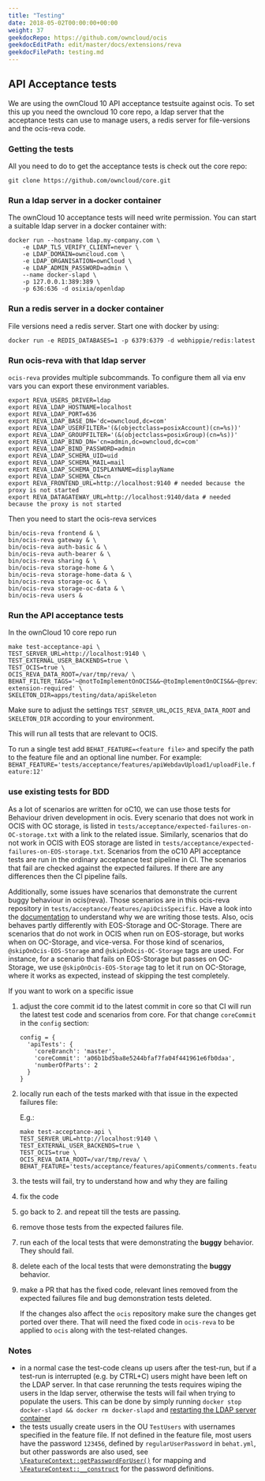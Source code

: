 ```yaml
---
title: "Testing"
date: 2018-05-02T00:00:00+00:00
weight: 37
geekdocRepo: https://github.com/owncloud/ocis
geekdocEditPath: edit/master/docs/extensions/reva
geekdocFilePath: testing.md
---
```



## API Acceptance tests

We are using the ownCloud 10 API acceptance testsuite against ocis. To set this up you need the owncloud 10 core repo, a ldap server that the acceptance tests can use to manage users, a redis server for file-versions and the ocis-reva code.

### Getting the tests

All you need to do to get the acceptance tests is check out the core repo:
```
git clone https://github.com/owncloud/core.git
```

### Run a ldap server in a docker container

The ownCloud 10 acceptance tests will need write permission. You can start a suitable ldap server in a docker container with:

```
docker run --hostname ldap.my-company.com \
    -e LDAP_TLS_VERIFY_CLIENT=never \
    -e LDAP_DOMAIN=owncloud.com \
    -e LDAP_ORGANISATION=ownCloud \
    -e LDAP_ADMIN_PASSWORD=admin \
    --name docker-slapd \
    -p 127.0.0.1:389:389 \
    -p 636:636 -d osixia/openldap
```
### Run a redis server in a docker container

File versions need a redis server. Start one with docker by using:

`docker run -e REDIS_DATABASES=1 -p 6379:6379 -d webhippie/redis:latest`

### Run ocis-reva with that ldap server

`ocis-reva` provides multiple subcommands. To configure them all via env vars you can export these environment variables.

```
export REVA_USERS_DRIVER=ldap
export REVA_LDAP_HOSTNAME=localhost
export REVA_LDAP_PORT=636
export REVA_LDAP_BASE_DN='dc=owncloud,dc=com'
export REVA_LDAP_USERFILTER='(&(objectclass=posixAccount)(cn=%s))'
export REVA_LDAP_GROUPFILTER='(&(objectclass=posixGroup)(cn=%s))'
export REVA_LDAP_BIND_DN='cn=admin,dc=owncloud,dc=com'
export REVA_LDAP_BIND_PASSWORD=admin
export REVA_LDAP_SCHEMA_UID=uid
export REVA_LDAP_SCHEMA_MAIL=mail
export REVA_LDAP_SCHEMA_DISPLAYNAME=displayName
export REVA_LDAP_SCHEMA_CN=cn
export REVA_FRONTEND_URL=http://localhost:9140 # needed because the proxy is not started
export REVA_DATAGATEWAY_URL=http://localhost:9140/data # needed because the proxy is not started
```

Then you need to start the ocis-reva services
```
bin/ocis-reva frontend & \
bin/ocis-reva gateway & \
bin/ocis-reva auth-basic & \
bin/ocis-reva auth-bearer & \
bin/ocis-reva sharing & \
bin/ocis-reva storage-home & \
bin/ocis-reva storage-home-data & \
bin/ocis-reva storage-oc & \
bin/ocis-reva storage-oc-data & \
bin/ocis-reva users &
```

### Run the API acceptance tests

In the ownCloud 10 core repo run

```
make test-acceptance-api \
TEST_SERVER_URL=http://localhost:9140 \
TEST_EXTERNAL_USER_BACKENDS=true \
TEST_OCIS=true \
OCIS_REVA_DATA_ROOT=/var/tmp/reva/ \
BEHAT_FILTER_TAGS='~@notToImplementOnOCIS&&~@toImplementOnOCIS&&~@preview-extension-required' \
SKELETON_DIR=apps/testing/data/apiSkeleton
```

Make sure to adjust the settings `TEST_SERVER_URL`,`OCIS_REVA_DATA_ROOT` and `SKELETON_DIR` according to your environment.

This will run all tests that are relevant to OCIS.

To run a single test add `BEHAT_FEATURE=<feature file>` and specify the path to the feature file and an optional line number. For example: `BEHAT_FEATURE='tests/acceptance/features/apiWebdavUpload1/uploadFile.feature:12'`

### use existing tests for BDD

As a lot of scenarios are written for oC10, we can use those tests for Behaviour driven development in ocis.
Every scenario that does not work in OCIS with OC storage, is listed in `tests/acceptance/expected-failures-on-OC-storage.txt` with a link to the related issue.
Similarly, scenarios that do not work in OCIS with EOS storage are listed in `tests/acceptance/expected-failures-on-EOS-storage.txt`.
Scenarios from the oC10 API acceptance tests are run in the ordinary acceptance test pipeline in CI. The scenarios that fail are checked against the
expected failures. If there are any differences then the CI pipeline fails.

Additionally, some issues have scenarios that demonstrate the current buggy behaviour in ocis(reva).
Those scenarios are in this ocis-reva repository in `tests/acceptance/features/apiOcisSpecific`.
Have a look into the [documentation](https://doc.owncloud.com/server/developer_manual/testing/acceptance-tests.html#writing-scenarios-for-bugs) to understand why we are writing those tests.
Also, ocis behaves partly differently with EOS-Storage and OC-Storage. There are scenarios that do not work in OCIS when run on EOS-storage, but works when on OC-Storage, and vice-versa. For those kind of scenarios, ` @skipOnOcis-EOS-Storage` and `@skipOnOcis-OC-Storage` tags are used. For instance, for a scenario that fails on EOS-Storage but passes on OC-Storage, we use `@skipOnOcis-EOS-Storage` tag to let it run on OC-Storage, where it works as expected, instead of skipping the test completely.

If you want to work on a specific issue

1.  adjust the core commit id to the latest commit in core so that CI will run the latest test code and scenarios from core.
    For that change `coreCommit` in the `config` section:

        config = {
          'apiTests': {
            'coreBranch': 'master',
            'coreCommit': 'a06b1bd5ba8e5244bfaf7fa04f441961e6fb0daa',
            'numberOfParts': 2
          }
        }

2.  locally run each of the tests marked with that issue in the expected failures file:

    E.g.:
    ```
    make test-acceptance-api \
    TEST_SERVER_URL=http://localhost:9140 \
    TEST_EXTERNAL_USER_BACKENDS=true \
    TEST_OCIS=true \
    OCIS_REVA_DATA_ROOT=/var/tmp/reva/ \
    BEHAT_FEATURE='tests/acceptance/features/apiComments/comments.feature:123'
    ```

3.  the tests will fail, try to understand how and why they are failing
4.  fix the code
5.  go back to 2. and repeat till the tests are passing.
6.  remove those tests from the expected failures file.
7.  run each of the local tests that were demonstrating the **buggy** behavior. They should fail.
8.  delete each of the local tests that were demonstrating the **buggy** behavior.
9.  make a PR that has the fixed code, relevant lines removed from the expected failures file and bug demonstration tests deleted.

    If the changes also affect the `ocis` repository make sure the changes get ported over there.
    That will need the fixed code in `ocis-reva` to be applied to `ocis` along with the test-related changes.

### Notes
- in a normal case the test-code cleans up users after the test-run, but if a test-run is interrupted (e.g. by CTRL+C) users might have been left on the LDAP server. In that case rerunning the tests requires wiping the users in the ldap server, otherwise the tests will fail when trying to populate the users. This can be done by simply running `docker stop docker-slapd && docker rm docker-slapd` and [restarting the LDAP server container](#run-a-ldap-server-in-a-docker-container)
- the tests usually create users in the OU `TestUsers` with usernames specified in the feature file. If not defined in the feature file, most users have the password `123456`, defined by `regularUserPassword` in `behat.yml`, but other passwords are also used, see [`\FeatureContext::getPasswordForUser()`](https://github.com/owncloud/core/blob/master/tests/acceptance/features/bootstrap/FeatureContext.php#L386) for mapping and [`\FeatureContext::__construct`](https://github.com/owncloud/core/blob/master/tests/acceptance/features/bootstrap/FeatureContext.php#L1668) for the password definitions.
